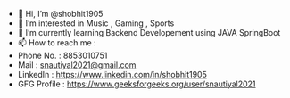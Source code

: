 - 👋 Hi, I’m @shobhit1905
- 👀 I’m interested in Music , Gaming , Sports
- 🌱 I’m currently learning Backend Developement using JAVA SpringBoot
- 📫 How to reach me :
- Phone No. : 8853010751
- Mail : snautiyal2021@gmail.com
- LinkedIn : https://www.linkedin.com/in/shobhit1905
- GFG Profile : https://www.geeksforgeeks.org/user/snautiyal2021

<!---
shobhit1905/shobhit1905 is a ✨ special ✨ repository because its `README.md` (this file) appears on your GitHub profile.
You can click the Preview link to take a look at your changes.
--->
